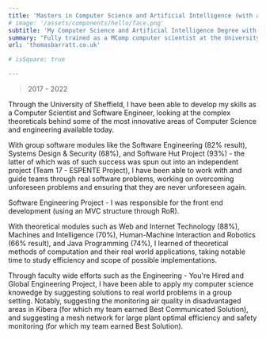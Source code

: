 ```yaml
---
title: 'Masters in Computer Science and Artificial Intelligence (with a Year in Industry)'
# image: '/assets/components/hello/face.png'
subtitle: 'My Computer Science and Artificial Intelligence Degree with Integrated Masters.'
summary: "Fully trained as a MComp computer scientist at the University of Sheffield, one of the country's top 25 universities for Computer Science, and one of the top 100 universities in the world."
url: 'thomasbarratt.co.uk'

# isSquare: true

---
```


> 2017 - 2022

Through the University of Sheffield, I have been able to develop my skills as a Computer Scientist and Software Engineer, looking at the complex theoreticals behind some of the most innovative areas of Computer Science and engineering available today.

With group software modules like the Software Engineering (82% result), Systems Design & Security (68%), and Software Hut Project (93%) - the latter of which was of such success was spun out into an independent project (Team 17 - ESPENTE Project), I have been able to work with and guide teams through real software problems, working on overcoming unforeseen problems and ensuring that they are never unforeseen again.

Software Engineering Project - I was responsible for the front end development (using an MVC structure through RoR).

With theoretical modules such as Web and Internet Technology (88%), Machines and Intelligence (70%), Human-Machine Interaction and Robotics (66% result), and Java Programming (74%), I learned of theoretical methods of computation and their real world applications, taking notable time to study efficiency and scope of possible implementations.

Through faculty wide efforts such as the Engineering - You're Hired and Global Engineering Project, I have been able to apply my computer science knowedge by suggesting solutions to real world problems in a group setting. Notably, suggesting the monitoring air quality in disadvantaged areas in Kibera (for which my team earned Best Communicated Solution), and suggesting a mesh network for large plant optimal efficiency and safety monitoring (for which my team earned Best Solution).